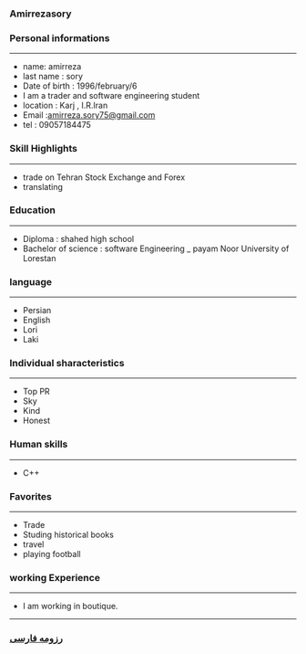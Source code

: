
### Amirrezasory


### Personal informations

---
+ name: amirreza
+ last name : sory
+ Date of birth : 1996/february/6
+ I am a trader and software engineering student
+ location : Karj , I.R.Iran
+ Email :amirreza.sory75@gmail.com
+ tel : 09057184475


### Skill Highlights

---
+ trade on Tehran Stock Exchange and Forex
+ translating


### Education

---
+ Diploma : shahed high school
+ Bachelor of science : software Engineering
_ payam Noor University of Lorestan 

### language

---
+ Persian
+ English
+ Lori
+ Laki

### Individual sharacteristics

---
+ Top PR
+ Sky
+ Kind 
+ Honest

### Human skills

---
+ C++


### Favorites

---
+ Trade
+ Studing historical books
+ travel 
+ playing football

### working Experience

---
+ I am working in boutique.




--- 
### [رزومه فارسی](resume-fa.md)
